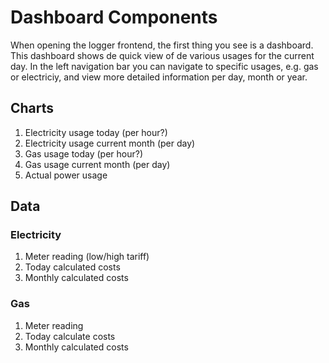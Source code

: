 # Dashboard Components

When opening the logger frontend, the first thing you see is a dashboard. This dashboard shows de quick view of de various usages for the current day. In the left navigation bar you can navigate to specific usages, e.g. gas or electriciy, and view more detailed information per day, month or year.

## Charts

1. Electricity usage today (per hour?)
2. Electricity usage current month (per day)
3. Gas usage today (per hour?)
4. Gas usage current month (per day)
5. Actual power usage

## Data

### Electricity

1. Meter reading (low/high tariff)
2. Today calculated costs
3. Monthly calculated costs

### Gas

1. Meter reading
2. Today calculate costs
3. Monthly calculated costs

